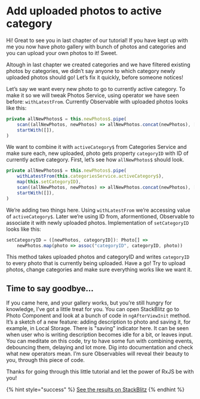 # Add uploaded photos to active category

Hi! Great to see you in last chapter of our tutorial! If you have kept up with me you now have photo gallery with bunch of photos and categories and you can upload your own photos to it! Sweet.

Altough in last chapter we created categories and we have filtered existing photos by categories, we didn’t say anyone to which category newly uploaded photos should go! Let’s fix it quickly, before someone notices!

Let’s say we want every new photo to go to currently active category. To make it so we will tweak Photos Service, using operator we have seen before: `withLatestFrom`. Currently Observable with uploaded photos looks like this:

```typescript
private allNewPhotos$ = this.newPhotos$.pipe(
    scan((allNewPhotos, newPhotos) => allNewPhotos.concat(newPhotos), []),
    startWith([]),
)
```

We want to combine it with `activeCategory$` from Categories Service and make sure each, new uploaded, photo gets property `categoryID` with ID of currently active category. First, let’s see how `allNewPhotos$` should look.

```typescript
private allNewPhotos$ = this.newPhotos$.pipe(
    withLatestFrom(this.categoriesService.activeCategory$),
    map(this.setCategoryID),
    scan((allNewPhotos, newPhotos) => allNewPhotos.concat(newPhotos), []),
    startWith([]),
)
```

We’re adding two things here. Using `withLatestFrom` we’re accessing value of `activeCategory$`. Later we’re using ID from, aformentioned, Observable to associate it with newly uploaded photos. Implementation of `setCategoryID` looks like this:

```typescript
setCategoryID = ([newPhotos, categoryID]): Photo[] =>
    newPhotos.map(photo => assoc("categoryID", categoryID, photo))
```

This method takes uploaded photos and categoryID and writes `categoryID` to every photo that is currently being uploaded. Have a go! Try to upload photos, change categories and make sure everything works like we want it.

## Time to say goodbye…

If you came here, and your gallery works, but you’re still hungry for knowledge, I’ve got a little treat for you. You can open StackBlitz go to Photo Component and look at a bunch of code in `ngAfterViewInit` method. It’s a sketch of a new feature: adding description to photo and saving it, for example, in Local Storage. There is "saving" indicator here. It can be seen when user who is writing description becomes idle for a bit, or leaves input. You can meditate on this code, try to have some fun with combining events, debouncing them, delaying and lot more. Dig into documentation and check what new operators mean. I’m sure Observables will reveal their beauty to you, through this piece of code.

Thanks for going through this little tutorial and let the power of RxJS be with you!

{% hint style="success" %}
[See the results on StackBlitz](https://stackblitz.com/github/jonki/observable-gallery/tree/master/examples/3_05-add-photo-to-category/)
{% endhint %}
